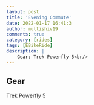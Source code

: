 ```yaml
---
layout: post
title: 'Evening Commute'
date: 2022-01-17 16:41:3
author: multishiv19
comments: true
category: [rides]
tags: [EBikeRide]
description: |
    Gear: Trek Powerfly 5<br/>
---
```


## Gear
Trek Powerfly 5



<div width='100%' class='strava-embed-placeholder' data-embed-type='activity' data-embed-id='6536243156'></div>
<script src='https://strava-embeds.com/embed.js'></script>
